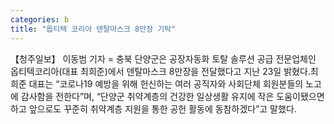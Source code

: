 ```yaml
---
categories: b
title: "옵티텍 코리아 덴탈마스크 8만장 기탁"
---
```

【청주일보】 이동범 기자 = 충북 단양군은 공장자동화 토탈 솔루션 공급 전문업체인 옵티텍코리아(대표 최희준)에서 덴탈마스크 8만장을 전달했다고 지난 23일 밝혔다.최희준 대표는 “코로나19 예방을 위해 헌신하는 여러 공직자와 사회단체 회원분들의 노고에 감사함을 전한다”며, “단양군 취약계층의 건강한 일상생활 유지에 작은 도움이됐으면 하고 앞으로도 꾸준히 취약계층 지원을 통한 공헌 활동에 동참하겠다”고 말했다.